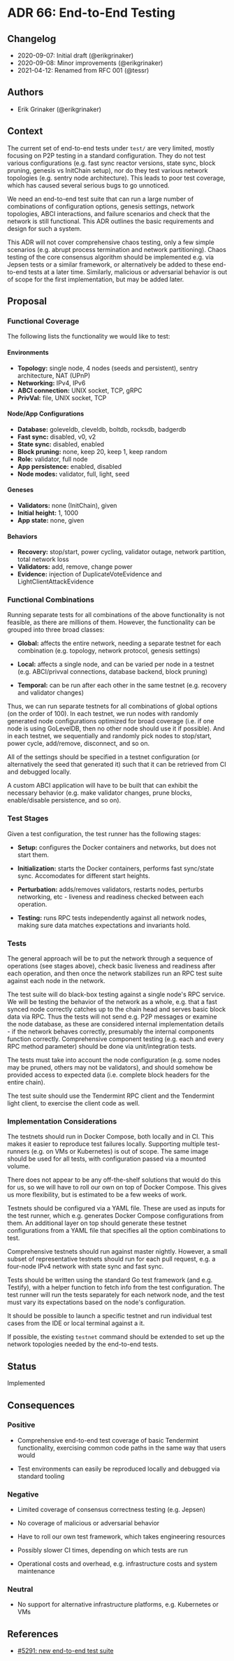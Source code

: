 # ADR 66: End-to-End Testing

## Changelog

- 2020-09-07: Initial draft (@erikgrinaker)
- 2020-09-08: Minor improvements (@erikgrinaker)
- 2021-04-12: Renamed from RFC 001 (@tessr)

## Authors

- Erik Grinaker (@erikgrinaker)

## Context

The current set of end-to-end tests under `test/` are very limited, mostly focusing on P2P testing in a standard configuration. They do not test various configurations (e.g. fast sync reactor versions, state sync, block pruning, genesis vs InitChain setup), nor do they test various network topologies (e.g. sentry node architecture). This leads to poor test coverage, which has caused several serious bugs to go unnoticed.

We need an end-to-end test suite that can run a large number of combinations of configuration options, genesis settings, network topologies, ABCI interactions, and failure scenarios and check that the network is still functional. This ADR outlines the basic requirements and design for such a system.

This ADR will not cover comprehensive chaos testing, only a few simple scenarios (e.g. abrupt process termination and network partitioning). Chaos testing of the core consensus algorithm should be implemented e.g. via Jepsen tests or a similar framework, or alternatively be added to these end-to-end tests at a later time. Similarly, malicious or adversarial behavior is out of scope for the first implementation, but may be added later.

## Proposal

### Functional Coverage

The following lists the functionality we would like to test:

#### Environments

- **Topology:** single node, 4 nodes (seeds and persistent), sentry architecture, NAT (UPnP)
- **Networking:** IPv4, IPv6
- **ABCI connection:** UNIX socket, TCP, gRPC
- **PrivVal:** file, UNIX socket, TCP

#### Node/App Configurations

- **Database:** goleveldb, cleveldb, boltdb, rocksdb, badgerdb
- **Fast sync:** disabled, v0, v2
- **State sync:** disabled, enabled
- **Block pruning:** none, keep 20, keep 1, keep random
- **Role:** validator, full node
- **App persistence:** enabled, disabled
- **Node modes:** validator, full, light, seed

#### Geneses

- **Validators:** none (InitChain), given
- **Initial height:** 1, 1000
- **App state:** none, given

#### Behaviors

- **Recovery:** stop/start, power cycling, validator outage, network partition, total network loss
- **Validators:** add, remove, change power
- **Evidence:** injection of DuplicateVoteEvidence and LightClientAttackEvidence

### Functional Combinations

Running separate tests for all combinations of the above functionality is not feasible, as there are millions of them. However, the functionality can be grouped into three broad classes:

- **Global:** affects the entire network, needing a separate testnet for each combination (e.g. topology, network protocol, genesis settings)

- **Local:** affects a single node, and can be varied per node in a testnet (e.g. ABCI/privval connections, database backend, block pruning)

- **Temporal:** can be run after each other in the same testnet (e.g. recovery and validator changes)

Thus, we can run separate testnets for all combinations of global options (on the order of 100). In each testnet, we run nodes with randomly generated node configurations optimized for broad coverage (i.e. if one node is using GoLevelDB, then no other node should use it if possible). And in each testnet, we sequentially and randomly pick nodes to stop/start, power cycle, add/remove, disconnect, and so on.

All of the settings should be specified in a testnet configuration (or alternatively the seed that generated it) such that it can be retrieved from CI and debugged locally.

A custom ABCI application will have to be built that can exhibit the necessary behavior (e.g. make validator changes, prune blocks, enable/disable persistence, and so on).

### Test Stages

Given a test configuration, the test runner has the following stages:

- **Setup:** configures the Docker containers and networks, but does not start them.

- **Initialization:** starts the Docker containers, performs fast sync/state sync. Accomodates for different start heights.

- **Perturbation:** adds/removes validators, restarts nodes, perturbs networking, etc - liveness and readiness checked between each operation.

- **Testing:** runs RPC tests independently against all network nodes, making sure data matches expectations and invariants hold.

### Tests

The general approach will be to put the network through a sequence of operations (see stages above), check basic liveness and readiness after each operation, and then once the network stabilizes run an RPC test suite against each node in the network.

The test suite will do black-box testing against a single node's RPC service. We will be testing the behavior of the network as a whole, e.g. that a fast synced node correctly catches up to the chain head and serves basic block data via RPC. Thus the tests will not send e.g. P2P messages or examine the node database, as these are considered internal implementation details - if the network behaves correctly, presumably the internal components function correctly. Comprehensive component testing (e.g. each and every RPC method parameter) should be done via unit/integration tests.

The tests must take into account the node configuration (e.g. some nodes may be pruned, others may not be validators), and should somehow be provided access to expected data (i.e. complete block headers for the entire chain).

The test suite should use the Tendermint RPC client and the Tendermint light client, to exercise the client code as well.

### Implementation Considerations

The testnets should run in Docker Compose, both locally and in CI. This makes it easier to reproduce test failures locally. Supporting multiple test-runners (e.g. on VMs or Kubernetes) is out of scope. The same image should be used for all tests, with configuration passed via a mounted volume.

There does not appear to be any off-the-shelf solutions that would do this for us, so we will have to roll our own on top of Docker Compose. This gives us more flexibility, but is estimated to be a few weeks of work.

Testnets should be configured via a YAML file. These are used as inputs for the test runner, which e.g. generates Docker Compose configurations from them. An additional layer on top should generate these testnet configurations from a YAML file that specifies all the option combinations to test.

Comprehensive testnets should run against master nightly. However, a small subset of representative testnets should run for each pull request, e.g. a four-node IPv4 network with state sync and fast sync.

Tests should be written using the standard Go test framework (and e.g. Testify), with a helper function to fetch info from the test configuration. The test runner will run the tests separately for each network node, and the test must vary its expectations based on the node's configuration.

It should be possible to launch a specific testnet and run individual test cases from the IDE or local terminal against a it.

If possible, the existing `testnet` command should be extended to set up the network topologies needed by the end-to-end tests.

## Status

Implemented

## Consequences

### Positive

- Comprehensive end-to-end test coverage of basic Tendermint functionality, exercising common code paths in the same way that users would

- Test environments can easily be reproduced locally and debugged via standard tooling

### Negative

- Limited coverage of consensus correctness testing (e.g. Jepsen)

- No coverage of malicious or adversarial behavior

- Have to roll our own test framework, which takes engineering resources

- Possibly slower CI times, depending on which tests are run

- Operational costs and overhead, e.g. infrastructure costs and system maintenance

### Neutral

- No support for alternative infrastructure platforms, e.g. Kubernetes or VMs

## References

- [#5291: new end-to-end test suite](https://github.com/providenetwork/tendermint/issues/5291)
